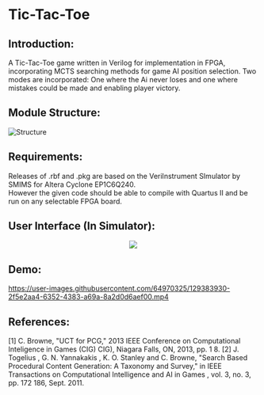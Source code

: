 # Tic-Tac-Toe

## Introduction:
 A Tic-Tac-Toe game written in Verilog for implementation in FPGA, incorporating MCTS searching methods for game AI position selection. Two modes are incorporated: One where the Ai never loses and one where mistakes could be made and enabling player victory.
 
## Module Structure:
![Structure](https://user-images.githubusercontent.com/64970325/129384747-2f59cb0f-8191-48c4-b816-0ef898adacad.jpg)
 
## Requirements:
 Releases of .rbf and .pkg are based on the VeriInstrument SImulator by SMIMS for Altera Cyclone EP1C6Q240.  
 However the given code should be able to compile with Quartus II and be run on any selectable FPGA board.

## User Interface (In Simulator):
<p align="center">
  <img src="https://user-images.githubusercontent.com/64970325/129386087-a4a88729-e690-4c70-bad0-e5a4378bfed5.PNG" />
</p>

## Demo:
https://user-images.githubusercontent.com/64970325/129383930-2f5e2aa4-6352-4383-a69a-8a2d0d6aef00.mp4

## References:
[1] C. Browne, "UCT for PCG,"
2013 IEEE Conference on Computational Inteligence in Games (CIG) CIG), Niagara Falls, ON, 2013, pp. 1 8.
[2] J.
Togelius , G. N. Yannakakis , K. O. Stanley and C. Browne, "Search Based Procedural Content Generation: A Taxonomy and Survey," in IEEE
Transactions on Computational Intelligence and AI in Games , vol. 3, no. 3, pp. 172 186, Sept. 2011.

